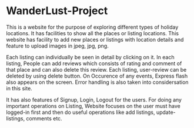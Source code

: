 # WanderLust-Project
This is a website for the purpose of exploring different types of holiday locations. It has facilities to show all the places or listing locations. This website has facility to add new places or listings with location details and feature to upload images in jpeg, jpg, png. 

Each listing can individually be seen in detail by clicking on it. In each listing, People can add reviews which consists of rating and comment of that place and can also delete this review. Each listing, user-review can be deleted by using delete button. On Occurence of any events, Express flash also appears on the screen. Error handling is also taken into considersation in this site.

It has also features of Signup, Login, Logout for the users. For doing any important operations on Listing, Website focuses on the user must have logged-in first and then do useful operations like add listings, update-listings, comments etc.
